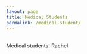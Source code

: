 ```yaml
---
layout: page
title: Medical Students
permalink: /medical-student/
---
```

<br>
Medical students!
Rachel

